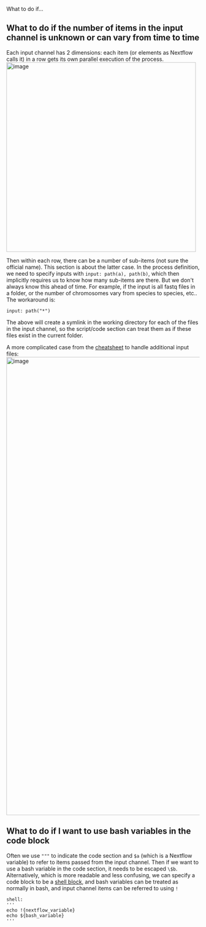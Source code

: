 What to do if...


## What to do if the number of items in the input channel is unknown or can vary from time to time
Each input channel has 2 dimensions: each item (or elements as Nextflow calls it) in a row gets its own parallel execution of the process. 
<img width="494" alt="image" src="https://user-images.githubusercontent.com/20667188/193625668-151afb1e-1248-422f-8670-8802d9abd928.png">

Then within each row, there can be a number of sub-items (not sure the official name). This section is about the latter case. In the process definition,  we need to specify inputs with `input: path(a), path(b)`, which then implicitly requires us to know how many sub-items are there. But we don't always know this ahead of time. For example, if the input is all fastq files in a folder, or the number of chromosomes vary from species to species, etc.. The workaround is:
```
input: path("*")
```
The above will create a symlink in the working directory for each of the files in the input channel, so the script/code section can treat them as if these files exist in the current folder. 

A more complicated case from the [cheatsheet](https://github.com/danrlu/nextflow_cheatsheet/blob/main/nextflow_cheatsheet.pdf) to handle additional input files: 
<img width="1194" alt="image" src="https://user-images.githubusercontent.com/20667188/193614589-46771b87-ec37-4b0d-825f-8028550704ae.png">


## What to do if I want to use bash variables in the code block
Often we use `"""` to indicate the code section and `$a` (which is a Nextflow variable) to refer to items passed from the input channel. Then if we want to use a bash variable in the code section, it needs to be escaped `\$b`. Alternatively, which is more readable and less confusing, we can specify a code block to be a [shell block](https://www.nextflow.io/docs/latest/process.html?highlight=debug#process-shell), and bash variables can be treated as normally in bash, and input channel items can be referred to using `!`
```
shell:
'''
echo !{nextflow_variable}
echo ${bash_variable}
'''
```
